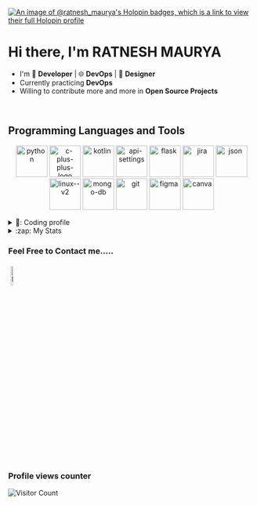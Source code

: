 [![An image of @ratnesh_maurya's Holopin badges, which is a link to view their full Holopin profile](https://holopin.me/ratnesh_maurya)](https://holopin.io/@ratnesh_maurya)
# Hi there, I'm RATNESH MAURYA
- I'm 🤖 **Developer** | 🌐 **DevOps** | 🎨 **Designer** 
- Currently practicing **DevOps**
- Willing to contribute more and more in **Open Source Projects**
 <br>
  
  
## Programming Languages and Tools


<p align="center">
	<img width="64" height="64" src="https://img.icons8.com/nolan/64/1A6DFF/C822FF/python.png" alt="python"/>
<img width="64" height="64" src="https://img.icons8.com/nolan/64/1A6DFF/C822FF/c-plus-plus-logo.png" alt="c-plus-plus-logo"/>
	<img width="64" height="64" src="https://img.icons8.com/nolan/64/1A6DFF/C822FF/kotlin.png" alt="kotlin"/>
	<img width="64" height="64" src="https://img.icons8.com/nolan/64/1A6DFF/C822FF/api-settings.png" alt="api-settings"/>
	<img width="64" height="64" src="https://img.icons8.com/nolan/64/1A6DFF/C822FF/flask.png" alt="flask"/>
	<img width="64" height="64" src="https://img.icons8.com/nolan/64/1A6DFF/C822FF/jira.png" alt="jira"/>
         <img width="64" height="64" src="https://img.icons8.com/nolan/64/1A6DFF/C822FF/json.png" alt="json"/>
	<img width="64" height="64" src="https://img.icons8.com/nolan/64/1A6DFF/C822FF/linux--v2.png" alt="linux--v2"/>
     <img width="64" height="64" src="https://img.icons8.com/nolan/64/1A6DFF/C822FF/mongo-db.png" alt="mongo-db"/>
	<img width="64" height="64" src="https://img.icons8.com/nolan/64/1A6DFF/C822FF/git.png" alt="git"/>
 <img width="64" height="64" src="https://img.icons8.com/nolan/64/1A6DFF/C822FF/figma.png" alt="figma"/>
 <img width="64" height="64" src="https://img.icons8.com/nolan/64/1A6DFF/C822FF/canva.png" alt="canva"/>
	

<details>
	<summary>🌠: Coding profile</summary>
  <p align="center">
<img src="https://leetcard.jacoblin.cool/ratnesh_maurya?theme=dark&font=Poppins&ext=contest"><br><br>
</p>
</details>
<details>
<summary>:zap: My Stats</summary>

<p align="center">
<a href="https://github.com/ryo-ma/github-profile-trophy">
  <img width=800 src="https://github-profile-trophy.vercel.app/?username=ratnesh-maurya&column=8&theme=darkhub&no-frame=true&no-bg=true"/>
</a>
</p>
<p align="center">
	
 ![](http://github-profile-summary-cards.vercel.app/api/cards/most-commit-language?username=ratnesh-maurya&theme=monokai)
   ![](http://github-profile-summary-cards.vercel.app/api/cards/stats?username=ratnesh-maurya&theme=monokai)
 </p>

 📈 GitHub Activity Graph:
 <p align="center">
	<img src = "https://github-readme-streak-stats.herokuapp.com?user=ratnesh-maurya&theme=monokai&ring=DD2727&fire=DD2727&dates=DD6227&sideNums=176FC5&sideLabels=1E90FF" alt="GitHub Streak"/>
  </p>

 📈 GitHub Contribution Graph:
 <p align="center">
 <img src="https://github-profile-summary-cards.vercel.app/api/cards/profile-details?username=ratnesh-maurya&theme=monokai"/><br><br>
 </p>

 </details>

### Feel Free to Contact me.....
<p align="centre">
<a href="https://www.linkedin.com/in/ratnesh-maurya/"><img alt="linkedin" width="10%" style="padding:5px" src="https://img.icons8.com/clouds/100/000000/linkedin.png"/></a>
</p>

### Profile views counter

![Visitor Count](https://profile-counter.glitch.me/{ratnesh-maurya}/count.svg)
<a href="https://icons8.com/icon/40669/c++">
